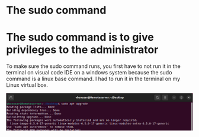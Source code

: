 # The sudo command

# The sudo command is to give privileges to the administrator
To make sure the sudo command runs, you first have to not run it in the terminal on visual code IDE on a windows system because the sudo command is a linux base command. I had to run it in the terminal on my Linux virtual box. 

![alt text](<Images/sudo command.PNG>)